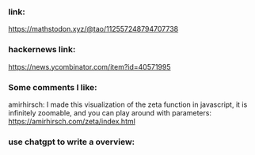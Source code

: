 ### link:

https://mathstodon.xyz/@tao/112557248794707738

### hackernews link:

https://news.ycombinator.com/item?id=40571995

### Some comments I like:    

amirhirsch:
I made this visualization of the zeta function in javascript, it is infinitely zoomable, and you can play around with parameters: https://amirhirsch.com/zeta/index.html

### use chatgpt to write a overview:



